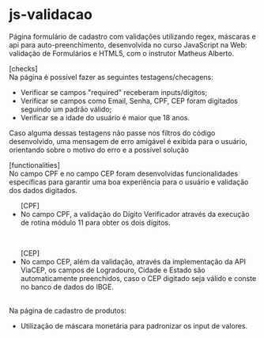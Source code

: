 # js-validacao

Página formulário de cadastro com validações utilizando regex, máscaras e api para auto-preenchimento, desenvolvida no curso JavaScript na Web: validação de Formulários e HTML5, com o instrutor Matheus Alberto.

[checks]<br>
  Na página é possível fazer as seguintes testagens/checagens:<br>
    <ul><li> Verificar se campos "required" receberam inputs/dígitos;<br>
    <li> Verificar se campos como Email, Senha, CPF, CEP foram digitados seguindo um padrão válido;<br>
   	<li> Verificar se a idade do usuário é maior que 18 anos.</li></ul>

Caso alguma dessas testagens não passe nos filtros do código desenvolvido, uma mensagem de erro amigável é exibida para o usuário, orientando sobre o motivo do erro e a possível solução

[functionalities]<br>
  No campo CPF e no campo CEP foram desenvolvidas funcionalidades específicas para garantir uma boa experiência para o usuário e validação dos dados digitados.<br>
    <ul>[CPF]<br>
      <li>No campo CPF, a validação do Dígito Verificador através da execução de rotina módulo 11 para obter os dois dígitos.</li></ul><br>
    <ul>[CEP]<br>
      <li>No campo CEP, além da validação, através da implementação da API ViaCEP, os campos de Logradouro, Cidade e Estado são automaticamente preenchidos, caso o CEP digitado seja válido e conste no banco de dados do IBGE.</li></ul><br>
  Na página de cadastro de produtos:<br>
      <ul><li>Utilização de máscara monetária para padronizar os input de valores.</li></ul>